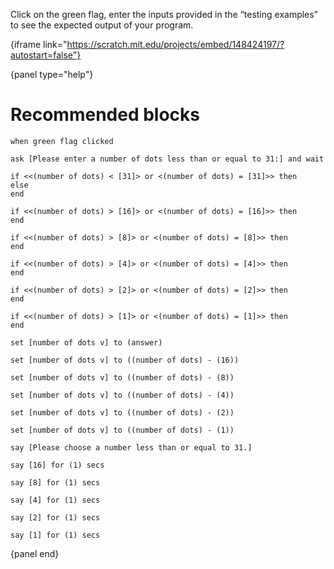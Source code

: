 Click on the green flag, enter the inputs provided in the “testing examples” to see the expected output of your program.

{iframe link="https://scratch.mit.edu/projects/embed/148424197/?autostart=false"}

{panel type="help"}

# Recommended blocks

```scratch:split:random
when green flag clicked

ask [Please enter a number of dots less than or equal to 31:] and wait
```

```scratch:split:random
if <<(number of dots) < [31]> or <(number of dots) = [31]>> then
else
end

if <<(number of dots) > [16]> or <(number of dots) = [16]>> then
end

if <<(number of dots) > [8]> or <(number of dots) = [8]>> then
end

if <<(number of dots) > [4]> or <(number of dots) = [4]>> then
end

if <<(number of dots) > [2]> or <(number of dots) = [2]>> then
end

if <<(number of dots) > [1]> or <(number of dots) = [1]>> then
end
```

```scratch:split:random
set [number of dots v] to (answer)

set [number of dots v] to ((number of dots) - (16))

set [number of dots v] to ((number of dots) - (8))

set [number of dots v] to ((number of dots) - (4))

set [number of dots v] to ((number of dots) - (2))

set [number of dots v] to ((number of dots) - (1))
```

```scratch:split:random
say [Please choose a number less than or equal to 31.]

say [16] for (1) secs

say [8] for (1) secs

say [4] for (1) secs

say [2] for (1) secs

say [1] for (1) secs
```

{panel end}
